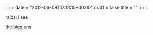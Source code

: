 +++
date = "2012-06-09T17:13:15+00:00"
draft = false
title = ""
+++
<p>raids: i see</p>&#13;
<p>the bigg'uns</p>&#13;
 
